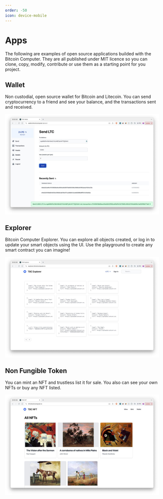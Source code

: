 ```yaml
---
order: -50
icon: device-mobile
---
```


# Apps

The following are examples of open source applications builded with the Bitcoin Computer. They are all published under MIT licence so you can clone, copy, modify, contribute or use them as a starting point for you project.

## Wallet

Non custodial, open source wallet for Bitcoin and Litecoin. You can send cryptocurrency to a friend and see your balance, and the transactions sent and received.

[![wallet.bitcoincomputer.io](images/wallet.jpg)](https://wallet.bitcoincomputer.io)

## Explorer

Bitcoin Computer Explorer. You can explore all objects created, or log in to update your smart objects using the UI. Use the playground to create any smart contract you can imagine!

[![explorer.bitcoincomputer.io](images/explorer.jpg)](https://explorer.bitcoincomputer.io)

## Non Fungible Token

You can mint an NFT and trustless list it for sale. You also can see your own NFTs or buy any NFT listed.

[![nft.bitcoincomputer.io](images/nft.jpg)](https://nft.bitcoincomputer.io)
